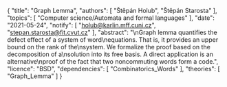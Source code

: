 {
    "title": "Graph Lemma",
    "authors": [
        "Štěpán Holub",
        "Štěpán Starosta"
    ],
    "topics": [
        "Computer science/Automata and formal languages"
    ],
    "date": "2021-05-24",
    "notify": [
        "holub@karlin.mff.cuni.cz",
        "stepan.starosta@fit.cvut.cz"
    ],
    "abstract": "\nGraph lemma quantifies the defect effect of a system of word\nequations. That is, it provides an upper bound on the rank of the\nsystem. We formalize the proof based on the decomposition of a\nsolution into its free basis. A direct application is an alternative\nproof of the fact that two noncommuting words form a code.",
    "licence": "BSD",
    "dependencies": [
        "Combinatorics_Words"
    ],
    "theories": [
        "Graph_Lemma"
    ]
}